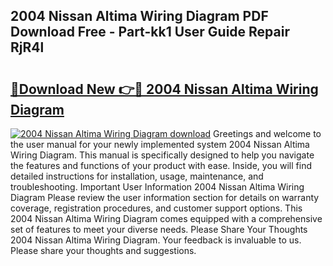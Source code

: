 ## 2004 Nissan Altima Wiring Diagram PDF Download Free - Part-kk1 User Guide Repair RjR4l

# <h2><a href="http://dfhvo98.blite.top/?on=2004+Nissan+Altima+Wiring+Diagram">🔗Download New 👉🔴 2004 Nissan Altima Wiring Diagram</a></h2>

[![2004 Nissan Altima Wiring Diagram download](https://i.imgur.com/lujVjoI.png)](http://dfhvo98.blite.top/?on=2004+Nissan+Altima+Wiring+Diagram)
Greetings and welcome to the user manual for your newly implemented system 2004 Nissan Altima Wiring Diagram. This manual is specifically designed to help you navigate the features and functions of your product with ease. Inside, you will find detailed instructions for installation, usage, maintenance, and troubleshooting. Important User Information 2004 Nissan Altima Wiring Diagram Please review the user information section for details on warranty coverage, registration procedures, and customer support options. This 2004 Nissan Altima Wiring Diagram comes equipped with a comprehensive set of features to meet your diverse needs. Please Share Your Thoughts 2004 Nissan Altima Wiring Diagram. Your feedback is invaluable to us. Please share your thoughts and suggestions.
